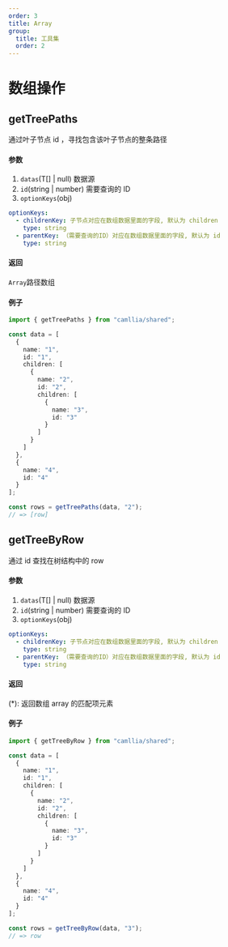 ```yaml
---
order: 3
title: Array
group:
  title: 工具集
  order: 2
---
```


# 数组操作

## getTreePaths

通过叶子节点 id ，寻找包含该叶子节点的整条路径

#### 参数

1. `datas`(T[] | null) 数据源
2. `id`(string | number) 需要查询的 ID
3. `optionKeys`(obj)

```yml {3,6-9,12,13}
optionKeys:
  - childrenKey: 子节点对应在数组数据里面的字段, 默认为 children
    type: string
  - parentKey: （需要查询的ID）对应在数组数据里面的字段, 默认为 id
    type: string
```

#### 返回

`Array`路径数组

#### 例子

```typescript
import { getTreePaths } from "camllia/shared";

const data = [
  {
    name: "1",
    id: "1",
    children: [
      {
        name: "2",
        id: "2",
        children: [
          {
            name: "3",
            id: "3"
          }
        ]
      }
    ]
  },
  {
    name: "4",
    id: "4"
  }
];

const rows = getTreePaths(data, "2");
// => [row]
```

## getTreeByRow

通过 id 查找在树结构中的 row

#### 参数

1. `datas`(T[] | null) 数据源
2. `id`(string | number) 需要查询的 ID
3. `optionKeys`(obj)

```yml {3,6-9,12,13}
optionKeys:
  - childrenKey: 子节点对应在数组数据里面的字段, 默认为 children
    type: string
  - parentKey: （需要查询的ID）对应在数组数据里面的字段, 默认为 id
    type: string
```

#### 返回

(\*): 返回数组 array 的匹配项元素

#### 例子

```typescript
import { getTreeByRow } from "camllia/shared";

const data = [
  {
    name: "1",
    id: "1",
    children: [
      {
        name: "2",
        id: "2",
        children: [
          {
            name: "3",
            id: "3"
          }
        ]
      }
    ]
  },
  {
    name: "4",
    id: "4"
  }
];

const rows = getTreeByRow(data, "3");
// => row
```

